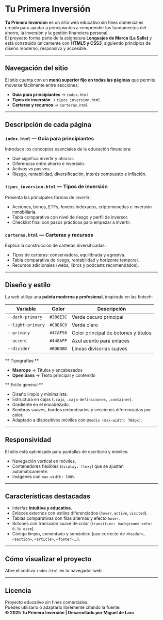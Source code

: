 # Tu Primera Inversión

**Tu Primera Inversión** es un sitio web educativo sin fines comerciales creado para ayudar a principiantes a comprender los fundamentos del ahorro, la inversión y la gestión financiera personal.  
El proyecto forma parte de la asignatura **Lenguajes de Marca (La Salle)** y está construido únicamente con **HTML5 y CSS3**, siguiendo principios de diseño moderno, responsivo y accesible.

---

## Navegación del sitio

El sitio cuenta con un **menú superior fijo en todas las páginas** que permite moverse fácilmente entre secciones:

- **Guía para principiantes** → `index.html`  
- **Tipos de inversión** → `tipos_inversion.html`  
- **Carteras y recursos** → `carteras.html`

---

## Descripción de cada página

### `index.html` — Guía para principiantes
Introduce los conceptos esenciales de la educación financiera:
- Qué significa invertir y ahorrar.
- Diferencias entre ahorro e inversión.
- Activos vs pasivos.
- Riesgo, rentabilidad, diversificación, interés compuesto e inflación.

### `tipos_inversion.html` — Tipos de inversión
Presenta las principales formas de invertir:
- Acciones, bonos, ETFs, fondos indexados, criptomonedas e inversión inmobiliaria.  
- Tabla comparativa con nivel de riesgo y perfil de inversor.  
- Checklist final con pasos prácticos para empezar a invertir.

### `carteras.html` — Carteras y recursos
Explica la construcción de carteras diversificadas:
- Tipos de carteras: conservadora, equilibrada y agresiva.  
- Tabla comparativa de riesgo, rentabilidad y horizonte temporal.  
- Recursos adicionales (webs, libros y podcasts recomendados).

---

## Diseño y estilo

La web utiliza una **paleta moderna y profesional**, inspirada en las fintech:

| Variable | Color | Descripción |
|-----------|--------|-------------|
| `--dark-primary` | `#388E3C` | Verde oscuro principal |
| `--light-primary` | `#C8E6C9` | Verde claro |
| `--primary` | `#4CAF50` | Color principal de botones y títulos |
| `--accent` | `#448AFF` | Azul acento para enlaces |
| `--divider` | `#BDBDBD` | Líneas divisorias suaves |

** Tipografías:**
- **Manrope** → Títulos y encabezados  
- **Open Sans** → Texto principal y contenido

** Estilo general:**
- Diseño limpio y minimalista.  
- Estructura en cajas (`.caja`, `.caja-definiciones`, `.container`).  
- Gradiente en el encabezado.  
- Sombras suaves, bordes redondeados y secciones diferenciadas por color.  
- Adaptado a dispositivos móviles con `@media (max-width: 768px)`.

---

## Responsividad

El sitio está optimizado para pantallas de escritorio y móviles:
- Navegación vertical en móviles.  
- Contenedores flexibles (`display: flex;`) que se ajustan automáticamente.  
- Imágenes con `max-width: 100%`.

---

## Características destacadas

- Interfaz **intuitiva y educativa**.  
- Enlaces externos con estilos diferenciados (`hover`, `active`, `visited`).  
- Tablas comparativas con filas alternas y efecto `hover`.  
- Botones con transición suave de color (`transition: background-color 0.3s ease`).  
- Código limpio, comentado y semántico (uso correcto de `<header>`, `<section>`, `<article>`, `<footer>`...).

---

## Cómo visualizar el proyecto

Abre el archivo `index.html` en tu navegador web.

---

## Licencia

Proyecto educativo sin fines comerciales.  
Puedes utilizarlo o adaptarlo libremente citando la fuente:  
**© 2025 Tu Primera Inversión | Desarrollado por Miguel de Lara**
